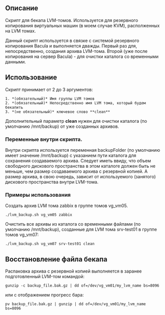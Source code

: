 ## Описание
Скрипт для бекапа LVM-томов. Используется для резервного копирования виртуальных машин (в моем случае KVM), располженных на LVM томах.

Данный скрипт используется в связке с системой резервного копирования Bacula и выполняется дважды.
Первый раз для, непосредственно, создания архива LVM-тома. Второй (уже после копирования на сервер Bacula) - для очистки каталога со временными данными.

## Использование
Скрипт принимает от 2 до 3 аргументов:

    1. *(обязательный)* Имя группы LVM томов
    2. *(обязательный)* Непосредственно имя LVM тома, который будем бекапить
    3. *(не обязательный)* ключевое слово **clean**

Дополнительный параметр **clean** нужен для очистки каталога (по умолчанию /mnt/backup) от уже созданных архивов.

### Переменные внутри скрипта.
Внутри скрипта используется переменная backupFolder (по умолчанию имеет значение /mnt/backup) с указанием пути каталога для сохранения создаваемого архива. Следует иметь ввиду, что объем свободного дискового пространства в этом каталоге должен быть не меньше, чем размер создаваемого архива с резервной копией. А размер архива, в свою очередь, зависит от используемого (занятого) дискового пространства внутри LVM-тома.

### Примеры использования
Создать архив LVM тома zabbix в группе томов vg_vm05.

    ./lvm_backup.sh vg_vm05 zabbix
  
Очистить все архивы из каталога со временными файлами (по умолчанию /mnt/backup), созданные для LVM тома srv-test01 в группе томов vg_vm07:

    ./lvm_backup.sh vg_vm07 srv-test01 clean

## Восстановление файла бекапа
Распаковка архива с резервной копией выполняется в заранее подготовленный LVM-том командой:

    gunzip -c backup_file.bak.gz | dd of=/dev/vg_vm01/my_lvm_name bs=8096
  
или с отображением прогресс бара:

    pv backup_file.bak.gz | gunzip | dd of=/dev/vg_vm01/my_lvm_name bs=8096

